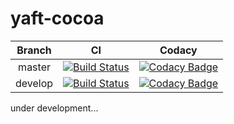 # yaft-cocoa

| Branch | CI | Codacy |
| :--: | :--: | :--: |
| master | [![Build Status](https://travis-ci.com/uobikiemukot/yaft-cocoa.svg?branch=master)](https://travis-ci.com/uobikiemukot/yaft-cocoa) | [![Codacy Badge](https://api.codacy.com/project/badge/Grade/09269f141243477f8c6858da533edaca?branch=master)](https://www.codacy.com/app/uobikiemukot/yaft-cocoa?utm_source=github.com&amp;utm_medium=referral&amp;utm_content=uobikiemukot/yaft-cocoa&amp;utm_campaign=Badge_Grade) |
| develop | [![Build Status](https://travis-ci.com/uobikiemukot/yaft-cocoa.svg?branch=develop)](https://travis-ci.com/uobikiemukot/yaft-cocoa) | [![Codacy Badge](https://api.codacy.com/project/badge/Grade/09269f141243477f8c6858da533edaca?branch=develop)](https://www.codacy.com/app/uobikiemukot/yaft-cocoa?utm_source=github.com&amp;utm_medium=referral&amp;utm_content=uobikiemukot/yaft-cocoa&amp;utm_campaign=Badge_Grade) |

under development...
